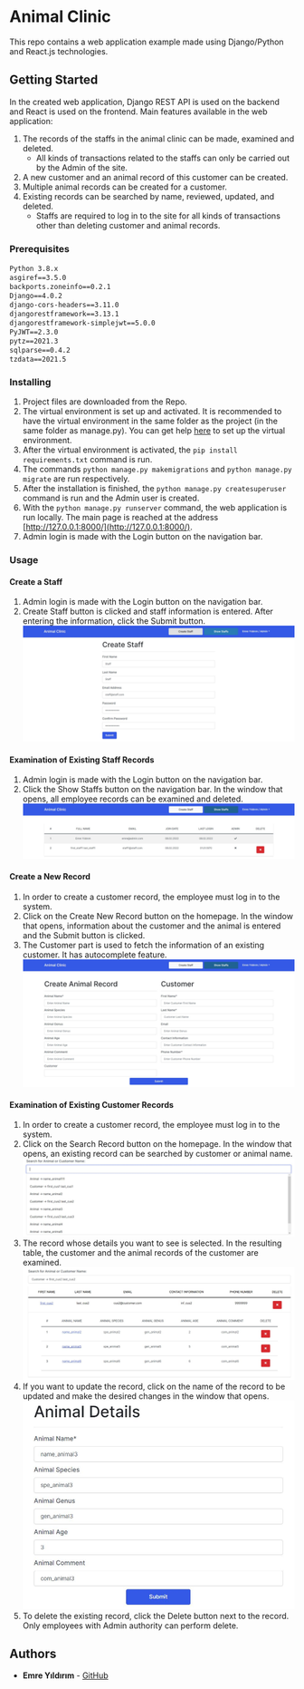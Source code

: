 # Animal Clinic
This repo contains a web application example made using Django/Python and React.js technologies.

## Getting Started
In the created web application, Django REST API is used on the backend and React is used on the frontend. Main features available in the web application:
1. The records of the staffs in the animal clinic can be made, examined and deleted.
	* All kinds of transactions related to the staffs can only be carried out by the Admin of the site.
2. A new customer and an animal record of this customer can be created.
3. Multiple animal records can be created for a customer.
4. Existing records can be searched by name, reviewed, updated, and deleted.
	* Staffs are required to log in to the site for all kinds of transactions other than deleting customer and animal records.

### Prerequisites
```
Python 3.8.x
asgiref==3.5.0
backports.zoneinfo==0.2.1
Django==4.0.2
django-cors-headers==3.11.0
djangorestframework==3.13.1
djangorestframework-simplejwt==5.0.0
PyJWT==2.3.0
pytz==2021.3
sqlparse==0.4.2
tzdata==2021.5
```

### Installing
1. Project files are downloaded from the Repo.
2. The virtual environment is set up and activated. It is recommended to have the virtual environment in the same folder as the project (in the same folder as manage.py). You can get help [here](https://medium.com/co-learning-lounge/create-virtual-environment-python-windows-2021-d947c3a3ca78) to set up the virtual environment.
3. After the virtual environment is activated, the `pip install requirements.txt` command is run.
4. The commands `python manage.py makemigrations` and `python manage.py migrate` are run respectively. 
5. After the installation is finished, the `python manage.py createsuperuser` command is run and the Admin user is created.
6. With the `python manage.py runserver` command, the web application is run locally. The main page is reached at the address [http://127.0.0.1:8000/](http://127.0.0.1:8000/).
7. Admin login is made with the Login button on the navigation bar.

### Usage

#### Create a Staff
1. Admin login is made with the Login button on the navigation bar.
2. Create Staff button is clicked and staff information is entered. After entering the information, click the Submit button.
![Create Staff](https://github.com/yildirimemr/animal_clinic/blob/main/usage_images/create_staff.JPG)

#### Examination of Existing Staff Records
1. Admin login is made with the Login button on the navigation bar.
2. Click the Show Staffs button on the navigation bar. In the window that opens, all employee records can be examined and deleted.
![Show Staffs](https://github.com/yildirimemr/animal_clinic/blob/main/usage_images/show_staffs.JPG)

#### Create a New Record
1. In order to create a customer record, the employee must log in to the system.
2. Click on the Create New Record button on the homepage. In the window that opens, information about the customer and the animal is entered and the Submit button is clicked.
3. The Customer part is used to fetch the information of an existing customer. It has autocomplete feature.
![Create New Record](https://github.com/yildirimemr/animal_clinic/blob/main/usage_images/create_record.JPG)

#### Examination of Existing Customer Records
1. In order to create a customer record, the employee must log in to the system.
2. Click on the Search Record button on the homepage. In the window that opens, an existing record can be searched by customer or animal name.
![Search a Record](https://github.com/yildirimemr/animal_clinic/blob/main/usage_images/search_record1.JPG)
3. The record whose details you want to see is selected. In the resulting table, the customer and the animal records of the customer are examined.
![Search the Record](https://github.com/yildirimemr/animal_clinic/blob/main/usage_images/search_record2.JPG)
4. If you want to update the record, click on the name of the record to be updated and make the desired changes in the window that opens.
![Update the Record](https://github.com/yildirimemr/animal_clinic/blob/main/usage_images/update.JPG)
5. To delete the existing record, click the Delete button next to the record. Only employees with Admin authority can perform delete.

## Authors
* **Emre Yıldırım** - [GitHub](https://github.com/yildirimemr)